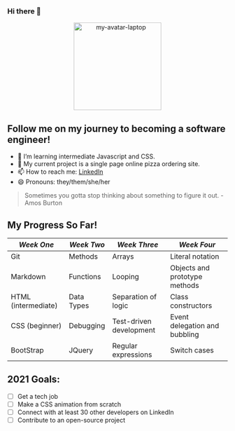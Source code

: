 ### Hi there 👋
<p align="center">
   <img width="200" height="200" alt="my-avatar-laptop" src="https://user-images.githubusercontent.com/80174138/115131167-c4cda400-9faa-11eb-854c-86b5415a9b3c.png">
  </p>

## Follow me on my journey to becoming a software engineer! 
- 🌱  I’m learning intermediate Javascript and CSS.
- 🍕  My current project is a single page online pizza ordering site.
- 📫  How to reach me: [LinkedIn](https://www.linkedin.com/in/niccikaufman/)
- 😄  Pronouns: they/them/she/her

> Sometimes you gotta stop thinking about something to figure it out. -Amos Burton

## My Progress So Far!
|_Week One_|_Week Two_|_Week Three_|_Week Four_|
|---|---|---|---|
|Git|Methods|Arrays|Literal notation|
|Markdown|Functions|Looping|Objects and prototype methods|
|HTML (intermediate)|Data Types|Separation of logic|Class constructors|
|CSS (beginner)|Debugging|Test-driven development|Event delegation and bubbling|
|BootStrap|JQuery|Regular expressions|Switch cases|

## 2021 Goals:
- [ ] Get a tech job
- [ ] Make a CSS animation from scratch
- [ ] Connect with at least 30 other developers on LinkedIn
- [ ] Contribute to an open-source project
